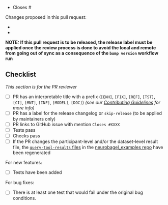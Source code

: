 <!--- Until this PR is ready for review, you can include [WIP] in the title, or create a draft PR. -->


<!---
Below is a suggested pull request template. Feel free to add more details you feel are relevant/necessary.

For more info on the Neurobagel PR process and other contributing guidelines, see https://neurobagel.org/contributing/CONTRIBUTING/.
-->

<!-- 
Please indicate after the # which issue you're closing with this PR, if applicable.
If the PR closes multiple issues, include "closes" before each one is listed.
You can also link to other issues if necessary, e.g. "See also #1234".

https://help.github.com/articles/closing-issues-using-keywords
-->
- Closes #

<!-- 
Please give a brief overview of what has changed or been added in the PR.
This can include anything specific the maintainers should be looking for when they review the PR.
-->
Changes proposed in this pull request:

-
-

**NOTE: If this pull request is to be released, the release label must be applied once the review process is done to avoid the local and remote from going out of sync as a consequence of the `bump version` workflow run**

<!-- To be checked off by reviewers -->
## Checklist
_This section is for the PR reviewer_

- [ ] PR has an interpretable title with a prefix (`[ENH]`, `[FIX]`, `[REF]`, `[TST]`, `[CI]`, `[MNT]`, `[INF]`, `[MODEL]`, `[DOC]`) _(see our [Contributing Guidelines](https://neurobagel.org/contributing/CONTRIBUTING#pull-request-guidelines) for more info)_
- [ ] PR has a label for the release changelog or `skip-release` (to be applied by maintainers only)
- [ ] PR links to GitHub issue with mention `Closes #XXXX`
- [ ] Tests pass
- [ ] Checks pass
- [ ] If the PR changes the participant-level and/or the dataset-level result file, the [`query-tool-results` files](https://github.com/neurobagel/neurobagel_examples/tree/main/query-tool-results) in the  [neurobagel_examples repo](https://github.com/neurobagel/neurobagel_examples/) have been regenerated

For new features:
- [ ] Tests have been added

For bug fixes:
- [ ] There is at least one test that would fail under the original bug conditions.

